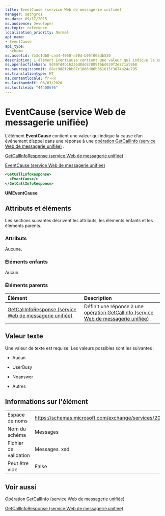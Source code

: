 ```yaml
---
title: EventCause (service Web de messagerie unifiée)
manager: sethgros
ms.date: 09/17/2015
ms.audience: Developer
ms.topic: reference
localization_priority: Normal
api_name:
- EventCause
api_type:
- schema
ms.assetid: 7b3c1db8-cad4-4050-a50d-b06f065db530
description: L’élément EventCause contient une valeur qui indique la cause d’un événement d’appel dans une réponse à une opération GetCallInfo (service Web de messagerie unifiée).
ms.openlocfilehash: 9d49fd4b16236d0dd87889fbbd039f2e271a5968
ms.sourcegitcommit: 88ec988f2bb67c1866d06b361615f3674a24e795
ms.translationtype: MT
ms.contentlocale: fr-FR
ms.lasthandoff: 06/03/2020
ms.locfileid: "44458676"
---
```

# <a name="eventcause-um-web-service"></a>EventCause (service Web de messagerie unifiée)

L’élément **EventCause** contient une valeur qui indique la cause d’un événement d’appel dans une réponse à une [opération GetCallInfo (service Web de messagerie unifiée)](getcallinfo-operation-um-web-service.md) . 
  
[GetCallInfoResponse (service Web de messagerie unifiée)](getcallinforesponse-um-web-service.md)
  
[EventCause (service Web de messagerie unifiée)](eventcause-um-web-service.md)
  
```xml
<GetCallInfoResponse>
  <EventCause/>
</GetCallInfoResponse>
```

 **UMEventCause**
## <a name="attributes-and-elements"></a>Attributs et éléments

Les sections suivantes décrivent les attributs, les éléments enfants et les éléments parents.
  
### <a name="attributes"></a>Attributs

Aucune.
  
### <a name="child-elements"></a>Éléments enfants

Aucun.
  
### <a name="parent-elements"></a>Éléments parents

|**Élément**|**Description**|
|:-----|:-----|
|[GetCallInfoResponse (service Web de messagerie unifiée)](getcallinforesponse-um-web-service.md) <br/> |Définit une réponse à une [opération GetCallInfo (service Web de messagerie unifiée)](getcallinfo-operation-um-web-service.md) .  <br/> |
   
## <a name="text-value"></a>Valeur texte

Une valeur de texte est requise. Les valeurs possibles sont les suivantes :
  
- Aucun
    
- UserBusy
    
- Noanswer
    
- Autres
    
## <a name="element-information"></a>Informations sur l'élément

|||
|:-----|:-----|
|Espace de noms  <br/> |https://schemas.microsoft.com/exchange/services/2006/messages  <br/> |
|Nom du schéma  <br/> |Messages  <br/> |
|Fichier de validation  <br/> |Messages. xsd  <br/> |
|Peut être vide  <br/> |False  <br/> |
   
## <a name="see-also"></a>Voir aussi



[Opération GetCallInfo (service Web de messagerie unifiée)](getcallinfo-operation-um-web-service.md)
  
[GetCallInfoResponse (service Web de messagerie unifiée)](getcallinforesponse-um-web-service.md)

